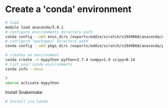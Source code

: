 # Create a 'conda' environment
```bash
# load
module load anaconda/5.0.1
# configure environments directory path
conda config --add envs_dirs /exports/eddie/scratch/s1949868/anaconda/envs
# configure "packages" directory path
conda config --add pkgs_dirs /exports/eddie/scratch/s1949868/anaconda/pkgs

# creates an environment
conda create -n mypython python=3.7.4 numpy=1.9 scipy=0.14
# list your conda environments
conda info --envs

# 
source activate mypython

```
Install Snakemake
```bash
# Install via Conda

```
<!--stackedit_data:
eyJoaXN0b3J5IjpbNjgzMDcxMzQyLC03NzgxMzU3MzMsLTI0Nz
c3MjkzNSwtMTA3MzIwODk3MywtMTg1NDI2NjE0M119
-->